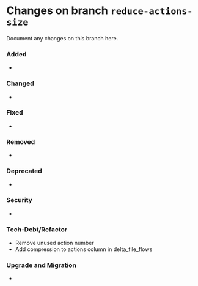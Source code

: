 # Changes on branch `reduce-actions-size`
Document any changes on this branch here.
### Added
- 

### Changed
- 

### Fixed
- 

### Removed
- 

### Deprecated
- 

### Security
- 

### Tech-Debt/Refactor
- Remove unused action number 
- Add compression to actions column in delta_file_flows

### Upgrade and Migration
- 
